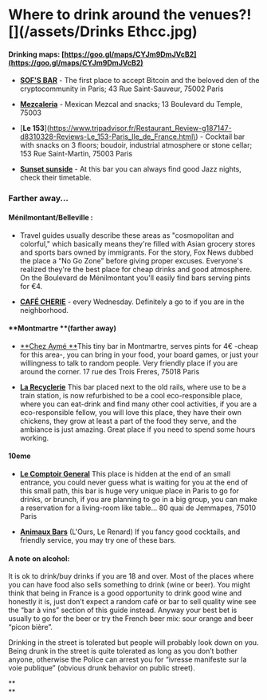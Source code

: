 # Where to drink around the venues?![](/assets/Drinks Ethcc.jpg)

#### **Drinking maps:** [https://goo.gl/maps/CYJm9DmJVcB2](https://goo.gl/maps/CYJm9DmJVcB2)

* [**SOF'S BAR**](http://www.sofsbar.fr/) -  The first place to accept Bitcoin and the beloved den of the cryptocommunity in Paris; 43 Rue Saint-Sauveur, 75002 Paris
* [**Mezcaleria**](https://www.tripadvisor.fr/Attraction_Review-g187147-d7363111-Reviews-La_Mezcaleria-Paris_Ile_de_France.html) - Mexican Mezcal and snacks; 13 Boulevard du Temple, 75003

* [**Le 153**](https://www.tripadvisor.fr/Restaurant_Review-g187147-d8310328-Reviews-Le_153-Paris_Ile_de_France.html\) - Cocktail bar with snacks on 3 floors; boudoir, industrial atmosphere or stone cellar; 153 Rue Saint-Martin, 75003 Paris

* [**Sunset sunside**](http://www.sunset-sunside.com) - At this bar you can always find good Jazz nights, check their timetable.

### Farther away...

#### **Ménilmontant/Belleville** :

* Travel guides usually describe these areas as "cosmopolitan and colorful," which basically means they're filled with Asian grocery stores and sports bars owned by immigrants. For the story, Fox News dubbed the place a “No Go Zone” before giving proper excuses. Everyone's realized they're the best place for cheap drinks and good atmosphere. On the Boulevard de Ménilmontant you'll easily find bars serving pints for €4.

* [**CAFÉ CHERIE**](https://fr-fr.facebook.com/cafe.cherie/) - every Wednesday. Definitely a go to if you are in the neighborhood.

#### **Montmartre **\(farther away\)

* [**Chez Aymé **](https://www.yelp.fr/biz/chez-aimé-paris)This tiny bar in Montmartre, serves pints for 4€ -cheap for this area-, you can bring in your food, your board games, or just your willingness to talk to random people. Very friendly place if you are around the corner. 17 rue des Trois Freres, 75018 Paris

* [**La Recyclerie**](http://www.larecyclerie.com) This bar placed next to the old rails, where use to be a train station, is now refurbished to be a cool eco-responsible place, where you can eat-drink and find many other cool activities, if you are a eco-responsible fellow, you will love this place, they have their own chickens, they grow at least a part of the food they serve, and the ambiance is just amazing. Great place if you need to spend some hours working.

#### 10eme

* [**Le Comptoir General**](http://www.lecomptoirgeneral.com) This place is hidden at the end of an small entrance, you could never guess what is waiting for you at the end of this small path, this bar is huge very unique place in Paris to go for drinks, or  brunch, if you are planning to go in a big group, you can make a reservation for a living-room like table...  80 quai de Jemmapes, 75010 Paris

* [**Animaux Bars**](http://animaux.bar/l-ours) \(L'Ours, Le Renard\) If you fancy good cocktails, and friendly service, you may try one of these bars.

#### **A note on alcohol:**

It is ok to drink/buy drinks if you are 18 and over. Most of the places where you can have food also sells something to drink \(wine or beer\). You might think that being in France is a good opportunity to drink good wine and honestly it is, just don’t expect a random café or bar to sell quality wine see the “bar à vins” section of this guide instead. Anyway your best bet is usually to go for the beer or try the French beer mix: sour orange and beer “picon bière”.

Drinking in the street is tolerated but people will probably look down on you. Being drunk in the street is quite tolerated as long as you don’t bother anyone, otherwise the Police can arrest you for “ivresse manifeste sur la voie publique” \(obvious drunk behavior on public street\).

**              
**

